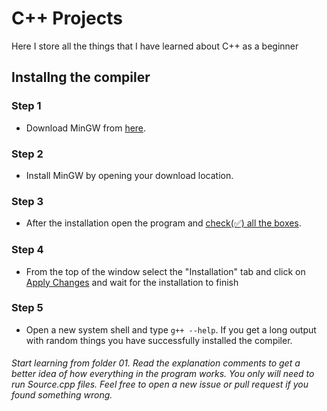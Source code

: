 # C++ Projects
Here I store all the things that I have learned about C++ as a beginner
## Installng the compiler

### Step 1
* Download MinGW from [here](https://sourceforge.net/projects/mingw/).
### Step 2
* Install MinGW by opening your download location.
### Step 3
* After the installation open the program and <u>check(✅) all the boxes</u>.
### Step 4
* From the top of the window select the "Installation" tab and click on <u> Apply Changes</u> and wait for the installation to finish
### Step 5
* Open a new system shell and type `g++ --help`. If you get a long output with random things you have successfully installed the compiler.

###### Start learning from folder 01. Read the explanation comments to get a better idea of how everything in the program works. You only will need to run Source.cpp files. Feel free to open a new issue or pull request if you found something wrong.
